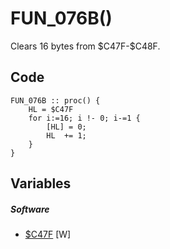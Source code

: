 # FUN_076B()
Clears 16 bytes from \$C47F-\$C48F.

## Code
```
FUN_076B :: proc() {
	HL = $C47F
	for i:=16; i !- 0; i-=1 {
		[HL] = 0;
		HL  += 1;
	}
}
```
## Variables
##### Software
- [$C47F](variables/software/C47F.md) [W]